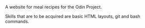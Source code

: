 A website for meal recipes for the Odin Project.

Skills that are to be acquired are basic HTML layouts,
git and bash commands.